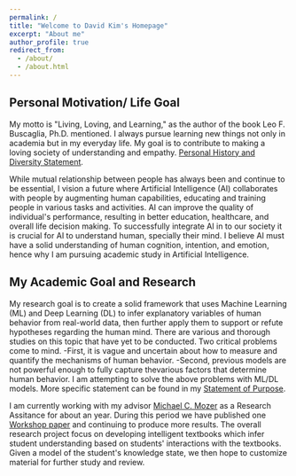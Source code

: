 ```yaml
---
permalink: /
title: "Welcome to David Kim's Homepage"
excerpt: "About me"
author_profile: true
redirect_from: 
  - /about/
  - /about.html
---
```

## Personal Motivation/ Life Goal
 My motto is "Living, Loving, and Learning," as the author of the book Leo F. Buscaglia, Ph.D. mentioned. I always pursue learning new things not only in academia but in my everyday life. My goal is to contribute to making a loving society of understanding and empathy. [Personal History and Diversity Statement](https://daki7711.github.io/files/Personal%20History%20and%20Diversity%20Statement.pdf). 
 
 While mutual relationship between people has always been and continue to be essential, I vision a future where Artificial Intelligence (AI) collaborates with people by augmenting human capabilities, educating and training people in various tasks and activities. AI can improve the quality of individual's performance, resulting in better education, healthcare, and overall life decision making. To successfully integrate AI in to our society it is crucial for AI to understand human, specially their mind. I believe AI must have a solid understanding of human cognition, intention, and emotion, hence why I am pursuing academic study in Artificial Intelligence.

## My Academic Goal and Research
My research goal is to create a solid framework that uses Machine Learning (ML) and Deep Learning (DL) to infer explanatory variables of human behavior from real-world data, then further apply them to support or refute hypotheses regarding the human mind. There are various and thorough studies on this topic that have yet to be conducted. Two critical problems come to mind. 
-First, it is vague and uncertain about how to measure and quantify the mechanisms of human behavior. 
-Second, previous models are not powerful enough to fully capture thevarious factors that determine human behavior. 
I am attempting to solve the above problems with ML/DL models. More specific statement can be found in my [Statement of Purpose](https://daki7711.github.io/files/Statement_of_Purpose.pdf).

 I am currently working with my advisor [Michael C. Mozer](https://www.cs.colorado.edu/~mozer/index.php) as a Research Assitance for about an year. During this period we have published one [Workshop paper](https://www.cs.colorado.edu/~mozer/Research/Selected%20Publications/reprints/Kimetal2020.pdf) and continuing to produce more results. The overall research project focus on developing intelligent textbooks which infer student understanding based on students' interactions with the textbooks. Given a model of the student's knowledge state, we then hope to customize material for further study and review.

<!---Data were collected in collaboration with [OpenStax](https://openstax.org/), a nonprofit organization that supports open-access college-level digital textbooks. For two full semesters data were collected in Biology, Physics, Sociology, and History classes with 11,134 students. In these classes, students were able to highlight and add annotations to their e-textbooks while reading. Of the 11,134 students, 2,829 used the highlighting facility. Given the record of these highlights and annotation, we attempt to infer student comprehension, as assessed by a quiz that students take at the end of each section as well as delayed review questions administered about a week after initial reading.--->

<!---The goal is to predict quiz performance from the pattern of highlighting. In the previous workshop paper, we built separate linear models for each section of text.  (A section of text is the unit we analyze and the unit that students are quizzed on.) The input data used for prediction is a high dimensional binary feature vector where each feature indicates whether or not a given word of a section is highlighted. The first hurdle was to find the best representation of highlights as input to the linear model. In my [previous work](https://www.cs.colorado.edu/~mozer/Research/Selected%20Publications/reprints/Kimetal2020.pdf), we found that parsing the whole passage into words and reducing the dimension using PCA (Principal Component Analysis) can explain about 13% variance of the test performance. Although, this is an exciting result, this method has two problems. First, is that it is yet to be proven to be generalized in different sections and second it is extremely limited in that it is text dependent: we build a separate model for each section of text and therefore require training data for each section.
--->


